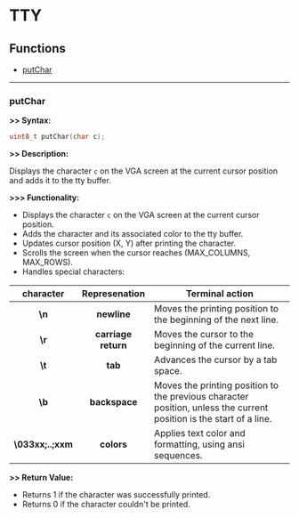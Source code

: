 # TTY

## Functions

- [putChar](#putchar)


---
### **putChar**

**>> Syntax:**
```c
uint8_t putChar(char c);
```

**>> Description:**

Displays the character `c` on the VGA screen at the current cursor position and adds it to the tty buffer.

**>>> Functionality:**

- Displays the character `c` on the VGA screen at the current cursor position.   
- Adds the character and its associated color to the tty buffer.  
- Updates cursor position (X, Y) after printing the character.  
- Scrolls the screen when the cursor reaches (MAX_COLUMNS, MAX_ROWS).  
- Handles special characters:

<!-- <div style="text-align: center;"> -->
|	character	|	Represenation	|	Terminal action	|
| :---: | :---: | --- |
|	**\n**			|	**newline**			|	Moves the printing position to the beginning of the next line.	|
|	**\r**		|	**carriage return**		|	Moves the cursor to the beginning of the current line.	|
|	**\t**		|	**tab**					|	Advances the cursor by a tab space.	|
|	**\b**		|	**backspace**			|	Moves the printing position to the previous character position, unless the current position is the start of a line.	|
|	**\033xx;..;xxm**	|	**colors**		|	Applies text color and formatting, using ansi sequences.	|
  
<!-- </div> -->

**>> Return Value:**

- Returns 1 if the character was successfully printed.  
- Returns 0 if the character couldn't be printed.